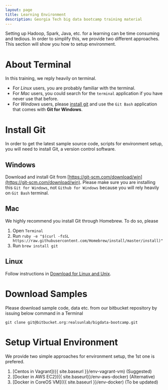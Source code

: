 ```yaml
---
layout: page
title: Learning Environment
description: Georgia Tech big data bootcamp training material
---
```


Setting up Hadoop, Spark, Java, etc. for a learning can be time consuming and tedious. In order to simplify this, we provide two different approaches. This section will show you how to setup environment.

# About Terminal
In this training, we reply heavily on terminal. 

- For *Linux* users, you are probably familiar with the terminal. 
- For  *Mac* users, you could search for the `terminal` application if you have never use that before. 
- For *Windows* users, please [install git](#install-git) and use the `Git Bash` application that comes with **Git for Windows**.

# Install Git
In order to get the latest sample source code, scripts for environment setup, you will need to install Git, a version control software.

## Windows
Download and install Git from [https://git-scm.com/download/win](https://git-scm.com/download/win). Please make sure you are installing this `Git for Windows`, not  `Github for Windows` because you will rely heavily on `Git Bash` terminal.

## Mac
We highly recommend you install Git through Homebrew. To do so, please

1. Open `Terminal`
2. Run `ruby -e "$(curl -fsSL https://raw.githubusercontent.com/Homebrew/install/master/install)"`
3. Run `brew install git`

## Linux
Follow instructions in [Download for Linux and Unix](https://git-scm.com/download/linux).

# Download Samples

Please download sample code, data etc. from our bitbucket repository by issuing below command in a Terminal

```
git clone git@bitbucket.org:realsunlab/bigdata-bootcamp.git
```

# Setup Virtual Environment

We provide two simple approaches for environment setup, the 1st one is prefered.

1. [Centos in Vagrant]({{ site.baseurl }}/env-vagrant-vm) (Suggested)
2. [Docker in AWS EC2]({{ site.baseurl}}/env-aws-docker) (Alternative)
2. [Docker in CoreOS VM]({{ site.baseurl }}/env-docker) (To be updated)
